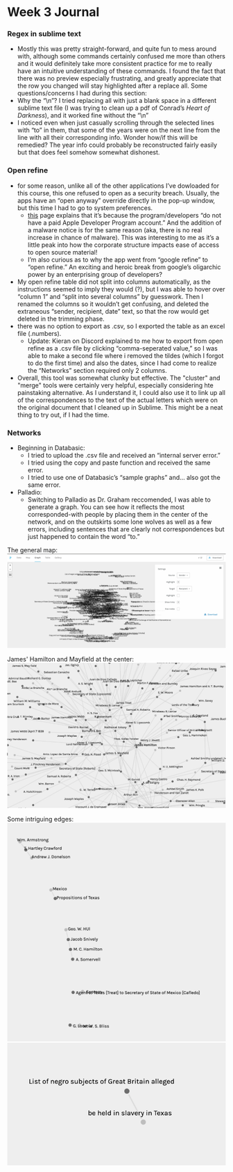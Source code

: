 # Week 3 Journal

### Regex in sublime text
- Mostly this was pretty straight-forward, and quite fun to mess around with, although some commands certainly confused me more than others and it would definitely take more consistent practice for me to really have an intuitive understanding of these commands. I found the fact that there was no preview especially frustrating, and greatly appreciate that the row you changed will stay highlighted after a replace all. Some questions/concerns I had during this section: 
- Why the “\n”? I tried replacing all with just a blank space in a different sublime text file (I was trying to clean up a pdf of Conrad’s *Heart of Darkness*), and it worked fine without the “\n” 
- I noticed even when just casually scrolling through the selected lines with “to” in them, that some of the years were on the next line from the line with all their corresponding info. Wonder how/if this will be remedied? The year info could probably be reconstructed fairly easily but that does feel somehow somewhat dishonest. 

### Open refine 
- for some reason, unlike all of the other applications I’ve dowloaded for this course, this one refused to open as a security breach. Usually, the apps have an “open anyway” override directly in the pop-up window, but this time I had to go to system preferences. 
    - [this](https://github.com/OpenRefine/OpenRefine/issues/2191) page explains that it’s because the program/developers “do not have a paid Apple Developer Program account.” And the addition of a malware notice is for the same reason (aka, there is no real increase in chance of malware). This was interesting to me as it’s a little peak into how the corporate structure impacts ease of access to open source material! 
    - I’m also curious as to why the app went from “google refine” to “open refine.” An exciting and heroic break from google’s oligarchic power by an enterprising group of developers? 
- My open refine table did not split into columns automatically, as the instructions seemed to imply they would (?), but I was able to hover over “column 1” and “split into several columns” by guesswork. Then I renamed the columns so it wouldn’t get confusing, and deleted the extraneous “sender, recipient, date” text, so that the row would get deleted in the trimming phase.
- there was no option to export as .csv, so I exported the table as an excel file (.numbers). 
    - Update: Kieran on Discord explained to me how to export from open refine as a .csv file by clicking “comma-seperated value,” so I was able to make a second file where i removed the tildes (which I forgot to do the first time) and also the dates, since I had come to realize the “Networks” section required only 2 columns. 
- Overall, this tool was somewhat clunky but effective. The "cluster" and "merge" tools were certainly very helpful, especially considering hte painstaking alternative. As I understand it, I could also use it to link up all of the correspondences to the text of the actual letters which were on the original document that I cleaned up in Sublime. This might be a neat thing to try out, if I had the time. 

### Networks
- Beginning in Databasic:
    - I tried to upload the .csv file and received an “internal server error.”
    - I tried using the copy and paste function and received the same error.
    - I tried to use one of Databasic’s “sample graphs” and… also got the same error. 
- Palladio:
    - Switching to Palladio as Dr. Graham reccomended, I was able to generate a graph. You can see how it reflects the most corresponded-with people by placing them in the center of the network, and on the outskirts some lone wolves as well as a few errors, including sentences that are clearly not correspondences but just happened to contain the word “to.” 

The general map: 
![ss4](ss4.png)

James' Hamilton and Mayfield at the center: 
![ss6](ss6.png)

Some intriguing edges:
![ss8](ss8.png)
![ss9](ss9.png)
